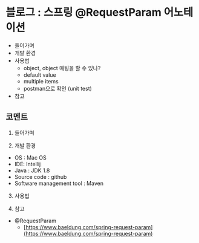 # 블로그 : 스프링 @RequestParam 어노테이션
* 들어가며
* 개발 환경
* 사용법
	* object, object 매팅을 할 수 있나?
	* default value
	* multiple items
	* postman으로 확인 (unit test)
* 참고

**코멘트**
-

1. 들어가며

2. 개발 환경

* OS : Mac OS
* IDE: Intellij
* Java : JDK 1.8
* Source code : github
* Software management tool : Maven

3. 사용법

4. 참고

* @RequestParam
	* [https://www.baeldung.com/spring-request-param](https://www.baeldung.com/spring-request-param)
